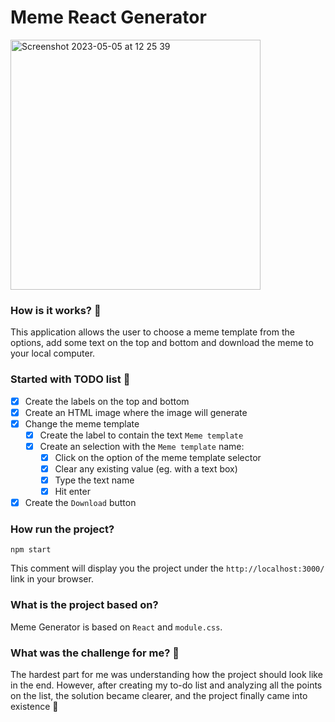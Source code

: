 # Meme React Generator

<img width="400" alt="Screenshot 2023-05-05 at 12 25 39" src="https://user-images.githubusercontent.com/58802893/236435541-28e0ba4c-a63b-4158-a3ac-41d2bd1b59a0.png">

### How is it works? 🤔

This application allows the user to choose a meme template from the options, add some text on the top and bottom and download the meme to your local computer.

### Started with TODO list 🧐

- [x] Create the labels on the top and bottom
- [x] Create an HTML image where the image will generate
- [x] Change the meme template
  - [x] Create the label to contain the text `Meme template`
  - [x] Create an selection with the `Meme template` name:
    - [x] Click on the option of the meme template selector
    - [x] Clear any existing value (eg. with a text box)
    - [x] Type the text name
    - [x] Hit enter
- [x] Create the `Download` button

### How run the project?

`npm start`

This comment will display you the project under the `http://localhost:3000/` link in your browser.

### What is the project based on?

Meme Generator is based on `React` and `module.css`.

### What was the challenge for me? 🤯

The hardest part for me was understanding how the project should look like in the end. However, after creating my to-do list and analyzing all the points on the list, the solution became clearer, and the project finally came into existence 🙂
